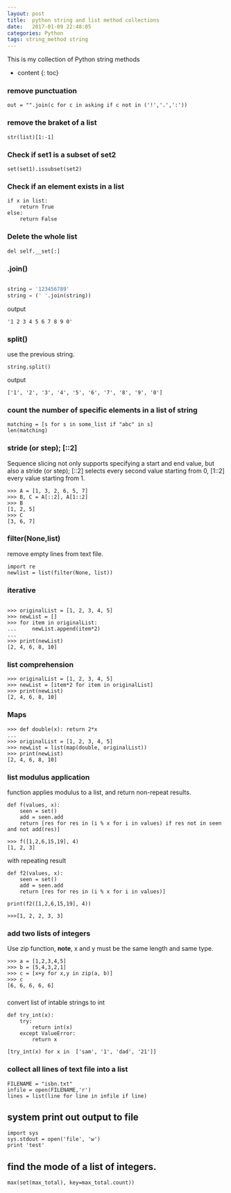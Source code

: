 ```yaml
---
layout: post
title:  python string and list method collections
date:   2017-01-09 22:48:05
categories: Python 
tags: string_method string
---
```


This is my collection of Python string methods

* content
{: toc}


### remove punctuation 

```
out = "".join(c for c in asking if c not in ('!','.',':'))
```

### remove the braket of a list

```
str(list)[1:-1]
```

### Check if set1 is a subset of set2
```
set(set1).issubset(set2)
```

### Check if an element exists in a list

```
if x in list:
	return True
else:
	return False
```

### Delete the whole list

```
del self.__set[:]
```

### .join()

```py

string = '123456789'
string = (' '.join(string))


```
output

```
'1 2 3 4 5 6 7 8 9 0'

```
### split()

use the previous string.

```
string.split()

```
output

```
['1', '2', '3', '4', '5', '6', '7', '8', '9', '0']

```

### count the number of specific elements in a list of string

```
matching = [s for s in some_list if "abc" in s]
len(matching)
```

### stride (or step); [::2] 

Sequence slicing not only supports specifying a start and end value, but also a stride (or step); [::2] selects every second value starting from 0, [1::2] every value starting from 1.
```
>>> A = [1, 3, 2, 6, 5, 7]
>>> B, C = A[::2], A[1::2]
>>> B
[1, 2, 5]
>>> C
[3, 6, 7]
```

### filter(None,list)

remove empty lines from text file.

```
import re
newlist = list(filter(None, list))
```

### iterative
```

>>> originalList = [1, 2, 3, 4, 5]
>>> newList = []
>>> for item in originalList:
...     newList.append(item*2)
... 
>>> print(newList)
[2, 4, 6, 8, 10]
```


### list comprehension
```
>>> originalList = [1, 2, 3, 4, 5]
>>> newList = [item*2 for item in originalList]
>>> print(newList)
[2, 4, 6, 8, 10]
```

### Maps

```
>>> def double(x): return 2*x
... 
>>> originalList = [1, 2, 3, 4, 5]
>>> newList = list(map(double, originalList))
>>> print(newList)
[2, 4, 6, 8, 10]
```

### list modulus application

function applies modulus to a list, and return non-repeat results.

```
def f(values, x):
    seen = set()
    add = seen.add
    return [res for res in (i % x for i in values) if res not in seen and not add(res)]

>>> f([1,2,6,15,19], 4)
[1, 2, 3]

```

with repeating result

```
def f2(values, x):
    seen = set()
    add = seen.add
    return [res for res in (i % x for i in values)]

print(f2([1,2,6,15,19], 4))

>>>[1, 2, 2, 3, 3]

```




### add two lists of integers

Use zip function, **note**, x and y must be the same length and same type. 

```
>>> a = [1,2,3,4,5]
>>> b = [5,4,3,2,1]
>>> c = [x+y for x,y in zip(a, b)]
>>> c
[6, 6, 6, 6, 6]

```


###

convert list of intable strings to int
```
def try_int(x):
    try:
        return int(x)
    except ValueError:
        return x

[try_int(x) for x in  ['sam', '1', 'dad', '21']]        

```


### collect all lines of text file into a list

```
FILENAME = "isbn.txt"
infile = open(FILENAME,'r')
lines = list(line for line in infile if line)
```

## system print out output to file

```
import sys
sys.stdout = open('file', 'w')
print 'test'
```

## find the mode of a list of integers.
```
max(set(max_total), key=max_total.count))
```